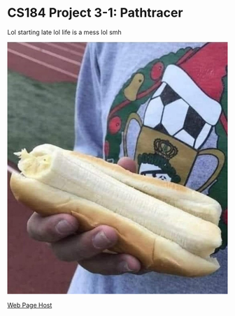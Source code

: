 # CS184 Project 3-1: Pathtracer
Lol starting late lol life is a mess lol smh

![Monkey's Hot Dog](images/FNv4vIYVIAANuY_.jpg)

[Web Page Host](https://github.com/cal-cs184-student/sp22-project-webpages-AlbertScribblenaut/blob/master/proj3-1/index.md)
